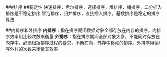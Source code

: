 ###排序
##稳定性
快速排序，希尔排序，选择排序，堆排序，桶排序，二分插入排序是不稳定排序
冒泡排序，归并排序，直接插入排序，基数排序是稳定的排序算法

##内排序和外排序
**内排序**：指在排序期间数据对象全部存放在内存的排序。内排序效率用比较次数来衡量
**外排序**：指在排序期间全部对象太多，不能同时存放在内存中，必须根据排序过程的要求，不断在内，外存中移动的排序。外排序用读/写外村的次数来衡量其效率